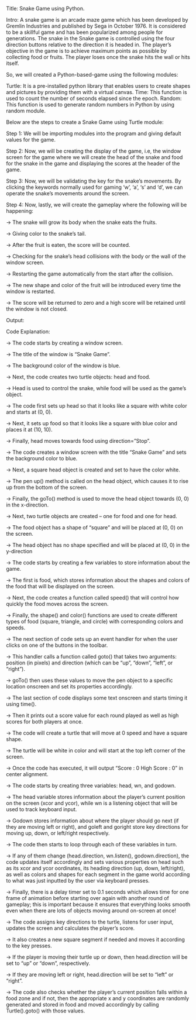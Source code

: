 Title: Snake Game using Python.


Intro:
A snake game is an arcade maze game which has been developed by Gremlin Industries and published by Sega in October 1976. It is considered to be a skillful game and has been popularized among people for generations. The snake in the Snake game is controlled using the four direction buttons relative to the direction it is headed in. The player’s objective in the game is to achieve maximum points as possible by collecting food or fruits. The player loses once the snake hits the wall or hits itself.

So, we will created a Python-based-game using the following modules:

Turtle: It is a pre-installed python library that enables users to create shapes and pictures by providing them with a virtual canvas.
Time: This function is used to count the number of seconds elapsed since the epoch.
Random: This function is used to generate random numbers in Python by using random module.

Below are the steps to create a Snake Game using Turtle module:


Step 1: We will be importing modules into the program and giving default values for the game.


Step 2: Now, we will be creating the display of the game, i.e, the window screen for the game where we will create the head of the snake and food for the snake in the game and displaying the scores at the header of the game.


Step 3: Now, we will be validating the key for the snake’s movements. By clicking the keywords normally used for gaming ‘w’, ‘a’, ‘s’ and ‘d’, we can operate the snake’s movements around the screen.


Step 4: Now, lastly, we will create the gameplay where the following will be happening:

  -> The snake will grow its body when the snake eats the fruits.
	
  -> Giving color to the snake’s tail.
	
  -> After the fruit is eaten, the score will be counted.
	
  -> Checking for the snake’s head collisions with the body or the wall of the window screen.
	
  -> Restarting the game automatically from the start after the collision.
	
  -> The new shape and color of the fruit will be introduced every time the window is restarted.
	
  -> The score will be returned to zero and a high score will be retained until the window is not closed.

Output:


Code Explanation:

-> The code starts by creating a window screen.

-> The title of the window is “Snake Game”.

-> The background color of the window is blue.

-> Next, the code creates two turtle objects: head and food.

-> Head is used to control the snake, while food will be used as the game’s object.

-> The code first sets up head so that it looks like a square with white color and starts at (0, 0).

-> Next, it sets up food so that it looks like a square with blue color and places it at (10, 10).

-> Finally, head moves towards food using direction=”Stop”.

-> The code creates a window screen with the title “Snake Game” and sets the background color to blue.

-> Next, a square head object is created and set to have the color white.

-> The pen up() method is called on the head object, which causes it to rise up from the bottom of the screen.

-> Finally, the goTo() method is used to move the head object towards (0, 0) in the x-direction.

-> Next, two turtle objects are created – one for food and one for head.

-> The food object has a shape of “square” and will be placed at (0, 0) on the screen.

-> The head object has no shape specified and will be placed at (0, 0) in the y-direction

-> The code starts by creating a few variables to store information about the game.

-> The first is food, which stores information about the shapes and colors of the food that will be displayed on the screen.

-> Next, the code creates a function called speed() that will control how quickly the food moves across the screen.

-> Finally, the shape() and color() functions are used to create different types of food (square, triangle, and circle) 
with corresponding colors and speeds.

-> The next section of code sets up an event handler for when the user clicks on one of the buttons in the toolbar.

-> This handler calls a function called goto() that takes two arguments: position (in pixels) and direction (which can be “up”, “down”, “left”, or “right”).

-> goTo() then uses these values to move the pen object to a specific location onscreen and set its properties accordingly.

-> The last section of code displays some text onscreen and starts timing it using time().

-> Then it prints out a score value for each round played as well as high scores for both players at once.

-> The code will create a turtle that will move at 0 speed and have a square shape.

-> The turtle will be white in color and will start at the top left corner of the screen.

-> Once the code has executed, it will output “Score : 0 High Score : 0” in center alignment.

-> The code starts by creating three variables: head, wn, and godown.

-> The head variable stores information about the player’s current position on the screen (xcor and ycor), while wn is a listening object that will be used to track keyboard     input.

-> Godown stores information about where the player should go next (if they are moving left or right), and goleft and goright store key directions for moving up, down, or         left/right respectively.

-> The code then starts to loop through each of these variables in turn.

-> If any of them change (head.direction, wn.listen(), godown.direction), the code updates itself accordingly and sets various properties on head such as its xcor and ycor         oordinates, its heading direction (up, down, left/right), as well as colors and shapes for each segment in the game world according to what was just inputted by the          user via keyboard presses.

-> Finally, there is a delay timer set to 0.1 seconds which allows time for one frame of animation before starting over again with another round of gameplay; this is               important because it ensures that everything looks smooth even when there are lots of objects moving around on-screen at once!

-> The code assigns key directions to the turtle, listens for user input, updates the screen and calculates the player’s score.

-> It also creates a new square segment if needed and moves it according to the key presses.

-> If the player is moving their turtle up or down, then head.direction will be set to “up” or “down”, respectively.

-> If they are moving left or right, head.direction will be set to “left” or “right”.

-> The code also checks whether the player’s current position falls within a food zone and if not, then the appropriate x and y coordinates are randomly generated and stored in food and moved accordingly by calling Turtle().goto() with those values.
